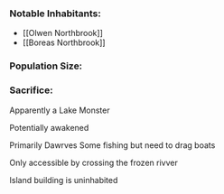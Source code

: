 
### Notable Inhabitants:
- [[Olwen Northbrook]]
- [[Boreas Northbrook]]

### Population Size:

### Sacrifice:

Apparently a Lake Monster 

Potentially awakened


Primarily Dawrves
Some fishing but need to drag boats

Only accessible by crossing the frozen rivver

Island building is uninhabited

